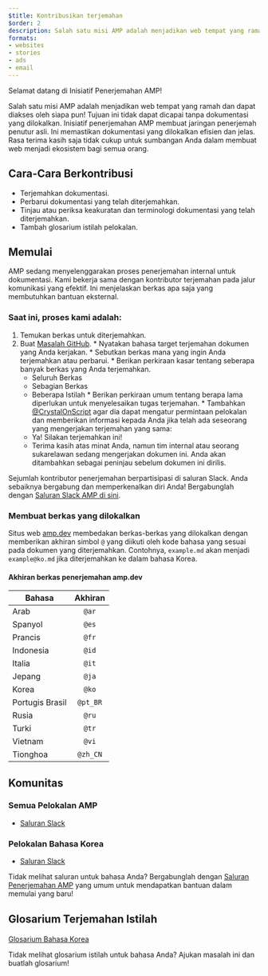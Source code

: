 ```yaml
---
$title: Kontribusikan terjemahan
$order: 2
description: Salah satu misi AMP adalah menjadikan web tempat yang ramah dan dapat diakses oleh siapa pun. Tujuan ini tidak dapat dicapai tanpa dokumentasi yang dilokalkan. Menerjemahkan dokumentasi AMP merupakan suatu proses penting yang membantu kesuksesan dan keberlangsungan komunitas AMP.
formats:
- websites
- stories
- ads
- email
---
```


Selamat datang di Inisiatif Penerjemahan AMP!

Salah satu misi AMP adalah menjadikan web tempat yang ramah dan dapat diakses oleh siapa pun! Tujuan ini tidak dapat dicapai tanpa dokumentasi yang dilokalkan. Inisiatif penerjemahan AMP membuat jaringan penerjemah penutur asli. Ini memastikan dokumentasi yang dilokalkan efisien dan jelas. Rasa terima kasih saja tidak cukup untuk sumbangan Anda dalam membuat web menjadi ekosistem bagi semua orang.

## Cara-Cara Berkontribusi

- Terjemahkan dokumentasi.
- Perbarui dokumentasi yang telah diterjemahkan.
- Tinjau atau periksa keakuratan dan terminologi dokumentasi yang telah diterjemahkan.
- Tambah glosarium istilah pelokalan.

## Memulai

AMP sedang menyelenggarakan proses penerjemahan internal untuk dokumentasi. Kami bekerja sama dengan kontributor terjemahan pada jalur komunikasi yang efektif. Ini menjelaskan berkas apa saja yang membutuhkan bantuan eksternal.

### Saat ini, proses kami adalah:

1. Temukan berkas untuk diterjemahkan.
2. Buat [Masalah GitHub](https://github.com/ampproject/docs/issues/new). * Nyatakan bahasa target terjemahan dokumen yang Anda kerjakan. * Sebutkan berkas mana yang ingin Anda terjemahkan atau perbarui. * Berikan perkiraan kasar tentang seberapa banyak berkas yang Anda terjemahkan.
    - Seluruh Berkas
    - Sebagian Berkas
    - Beberapa Istilah * Berikan perkiraan umum tentang berapa lama diperlukan untuk menyelesaikan tugas terjemahan. * Tambahkan [@CrystalOnScript](https://github.com/CrystalOnScript) agar dia dapat mengatur permintaan pelokalan dan memberikan informasi kepada Anda jika telah ada seseorang yang mengerjakan terjemahan yang sama:
    - Ya! Silakan terjemahkan ini!
    - Terima kasih atas minat Anda, namun tim internal atau seorang sukarelawan sedang mengerjakan dokumen ini. Anda akan ditambahkan sebagai peninjau sebelum dokumen ini dirilis.

Sejumlah kontributor penerjemahan berpartisipasi di saluran Slack. Anda sebaiknya bergabung dan memperkenalkan diri Anda! Bergabunglah dengan [Saluran Slack AMP di sini](https://docs.google.com/forms/d/e/1FAIpQLSd83J2IZA6cdR6jPwABGsJE8YL4pkypAbKMGgUZZriU7Qu6Tg/viewform?fbzx=4406980310789882877).

### Membuat berkas yang dilokalkan

Situs web [amp.dev](https://amp.dev/) membedakan berkas-berkas yang dilokalkan dengan memberikan akhiran simbol `@` yang diikuti oleh kode bahasa yang sesuai pada dokumen yang diterjemahkan. Contohnya, `example.md` akan menjadi `example@ko.md` jika diterjemahkan ke dalam bahasa Korea.

#### Akhiran berkas penerjemahan amp.dev

Bahasa | Akhiran
--- | :-:
Arab | `@ar`
Spanyol | `@es`
Prancis | `@fr`
Indonesia | `@id`
Italia | `@it`
Jepang | `@ja`
Korea | `@ko`
Portugis Brasil | `@pt_BR`
Rusia | `@ru`
Turki | `@tr`
Vietnam | `@vi`
Tionghoa | `@zh_CN`

## Komunitas

### Semua Pelokalan AMP

- [Saluran Slack](https://amphtml.slack.com/messages/CCVMH4ZMF)

### Pelokalan Bahasa Korea

- [Saluran Slack](https://amphtml.slack.com/messages/CCR8RFVUH)

Tidak melihat saluran untuk bahasa Anda? Bergabunglah dengan [Saluran Penerjemahan AMP](https://amphtml.slack.com/messages/CCVMH4ZMF/details/) yang umum untuk mendapatkan bantuan dalam memulai yang baru!

## Glosarium Terjemahan Istilah

####

[Glosarium Bahasa Korea](https://github.com/ampproject/docs/blob/master/glossaries/KOREAN.md)

Tidak melihat glosarium istilah untuk bahasa Anda? Ajukan masalah ini dan buatlah glosarium!
